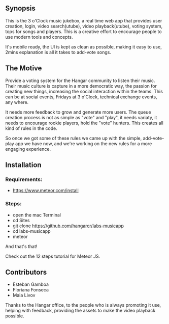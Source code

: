 ## Synopsis

This is the 3 o'Clock music jukebox, a real time web app that provides user creation, login, video search(utube), video playback(utube), voting system, tops for songs and players. This is a creative effort to encourage people to use modern tools and concepts.

It's mobile ready, the UI is kept as clean as possible, making it easy to use, 2mins explanation is all it takes to add-vote songs.

## The Motive

Provide a voting system for the Hangar community to listen their music. Their music culture is capture in a more democratic way, the passion for creating new things, increasing the social interaction within the teams. This can be at social events, Fridays at 3 o'Clock, technical exchange events, any where.

It needs more feedback to grow and generate more users. The queue creation process is not as simple as "vote" and "play", it needs variaty, it needs to encourage rookie players, hold the "vote" hunters. This creates all kind of rules in the code.

So once we got some of these rules we came up with the simple, add-vote-play app we have now, and we're working on the new rules for a more engaging experience.

## Installation

### Requirements:

- https://www.meteor.com/install

### Steps:
- open the mac Terminal
- cd Sites
- git clone https://github.com/hangarcr/labs-musicapp
- cd labs-musicapp
- meteor

And that's that! 

Check out the 12 steps tutorial for Meteor JS. 

## Contributors

- Esteban Gamboa
- Floriana Fonseca
- Maia Livov

Thanks to the Hangar office, to the people who is always promoting it use, helping with feedback, providing the assets to make the video playback possible.
